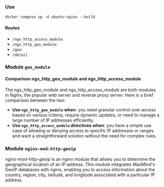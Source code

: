 ### Use
```
docker compose up -d ubuntu-nginx --build
```
#### Routes
- `/ngx_http_access_module`
- `/ngx_http_geo_module`:
- `/geo`:
- `/detail`

### Module `geo_module`
#### Comparison  ngx_http_geo_module and ngx_http_access_module 
The ngx_http_geo_module and ngx_http_access_module are both modules in Nginx, the popular web server and reverse proxy server. Here is a brief comparison between the two:

- **Use `ngx_http_geo_module` when**: you need granular control over access based on various criteria, require dynamic updates, or need to manage a large number of IP addresses efficiently.
- **Use `ngx_http_access_module` directives when**: you have a simple use case of allowing or denying access to specific IP addresses or ranges and want a straightforward solution without the need for complex rules.

### Module `nginx-mod-http-geoip`
nginx-mod-http-geoip is an nginx module that allows you to determine the geographical location of an IP address. This module integrates MaxMind's GeoIP databases with nginx, enabling you to access information about the country, region, city, latitude, and longitude associated with a particular IP address.